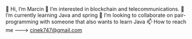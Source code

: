 👋 Hi, I’m Marcin
👀 I’m interested in blockchain and telecommunications.
🌱 I’m currently learning Java and spring
💞️ I’m looking to collaborate on pair-programming with someone that also wants to learn Java
📫 How to reach me ---> cinek747@gmail.com
